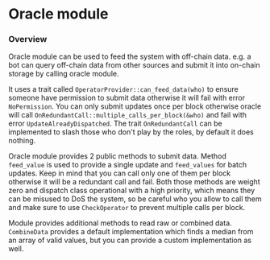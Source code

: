 # Oracle module

### Overview

Oracle module can be used to feed the system with off-chain data. e.g. a bot can query off-chain data from other sources and submit it into on-chain storage by calling oracle module.

It uses a trait called `OperatorProvider::can_feed_data(who)` to ensure someone have permission to submit data otherwise it will fail with error `NoPermission`.
You can only submit updates once per block otherwise oracle will call `OnRedundantCall::multiple_calls_per_block(&who)` and fail with error `UpdateAlreadyDispatched`. The trait `OnRedundantCall` can be implemented to slash those who don't play by the roles, by default it does nothing.

Oracle module provides 2 public methods to submit data. Method `feed_value` is used to provide a single update and `feed_values` for batch updates. Keep in mind that you can call only one of them per block otherwise it will be a redundant call and fail. Both those methods are weight zero and dispatch class operational with a high priority, which means they can be misused to DoS the system, so be careful who you allow to call them and make sure to use `CheckOperator` to prevent multiple calls per block.

Module provides additional methods to read raw or combined data. `CombineData` provides a default implementation which finds a median from an array of valid values, but you can provide a custom implementation as well.
